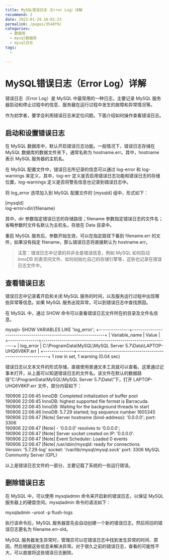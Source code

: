 ```yaml
---
title: MySQL错误日志（Error Log）详解
recommend: 2
date: 2023-01-29 16:01:23
permalink: /pages/3548f9/
categories:
  - 数据库
  - mysql数据库
  - mysql日志
tags:
  - 
 
---
```

# MySQL错误日志（Error Log）详解

错误日志（Error Log）是 MySQL 中最常用的一种日志，主要记录 MySQL 服务器启动和停止过程中的信息、服务器在运行过程中发生的故障和异常情况等。  

作为初学者，要学会利用错误日志来定位问题。下面介绍如何操作查看错误日志。  

## 启动和设置错误日志

在 MySQL 数据库中，默认开启错误日志功能。一般情况下，错误日志存储在 MySQL 数据库的数据文件夹下，通常名称为 hostname.err。其中，hostname 表示 MySQL 服务器的主机名。  

在 MySQL 配置文件中，错误日志所记录的信息可以通过 log-error 和 log-warnings 来定义，其中，log-err 定义是否启用错误日志功能和错误日志的存储位置，log-warnings 定义是否将警告信息也记录到错误日志中。  

将 log\_error 选项加入到 MySQL 配置文件的 \[mysqld\] 组中，形式如下：  

\[mysqld\]  
log-error=dir/{filename}

其中，dir 参数指定错误日志的存储路径；filename 参数指定错误日志的文件名；省略参数时文件名默认为主机名，存放在 Data 目录中。  

重启 MySQL 服务后，参数开始生效，可以在指定路径下看到 filename.err 的文件，如果没有指定 filename，那么错误日志将直接默认为 hostname.err。  

> 注意：错误日志中记录的并非全是错误信息，例如 MySQL 如何启动 InnoDB 的表空间文件、如何初始化自己的存储引擎等，这些也记录在错误日志文件中。

## 查看错误日志

错误日志中记录着开启和关闭 MySQL 服务的时间，以及服务运行过程中出现哪些异常等信息。如果 MySQL 服务出现异常，可以到错误日志中查找原因。  

在 MySQL 中，通过 SHOW 命令可以查看错误日志文件所在的目录及文件名信息。

mysql> SHOW VARIABLES LIKE 'log\_error';
+---------------+----------------------------------------------------------------+
| Variable\_name | Value                                                          |
+---------------+----------------------------------------------------------------+
| log\_error     | C:\\ProgramData\\MySQL\\MySQL Server 5.7\\Data\\LAPTOP-UHQ6V8KP.err |
+---------------+----------------------------------------------------------------+
1 row in set, 1 warning (0.04 sec)

错误日志以文本文件的形式存储，直接使用普通文本工具就可以查看。这里通过记事本打开，从上面可以知道错误日志的文件名。该文件在默认的数据路径“C:\\ProgramData\\MySQL\\MySQL Server 5.7\\Data\\”下，打开 LAPTOP-UHQ6V8KP.err 文件，部分内容如下：  

190906 22:06:45 InnoDB: Completed initialization of buffer pool  
190906 22:06:45 InnoDB: highest supported file format is Barracuda.  
190906 22:06:45  InnoDB: Waiting for the background threads to start  
190906 22:06:46 InnoDB: 5.7.29 started; log sequence number 1605345  
190906 22:06:47 \[Note\] Server hostname (bind-address): '0.0.0.0'; port: 3306  
190906 22:06:47 \[Note\]   - '0.0.0.0' resolves to '0.0.0.0';  
190906 22:06:47 \[Note\] Server socket created on IP: '0.0.0.0'.  
190906 22:06:47 \[Note\] Event Scheduler: Loaded 0 events  
190906 22:06:47 \[Note\] /usr/sbin/mysqld: ready for connections.  
Version: '5.7.29-log'  socket: '/var/lib/mysql/mysql.sock'  port: 3306  MySQL Community Server (GPL)

以上是错误日志文件的一部分，主要记载了系统的一些运行错误。  

## 删除错误日志

在 MySQL 中，可以使用 mysqladmin 命令来开启新的错误日志，以保证 MySQL 服务器上的硬盘空间。mysqladmin 命令的语法如下：  

mysqladmin -uroot -p flush-logs

执行该命令后，MySQL 服务器首先会自动创建一个新的错误日志，然后将旧的错误日志更名为 filename.err-old。  

MySQL 服务器发生异常时，管理员可以在错误日志中找到发生异常的时间、原因，然后根据这些信息来解决异常。对于很久之前的错误日志，查看的可能性不大，可以直接将这些错误日志删除。